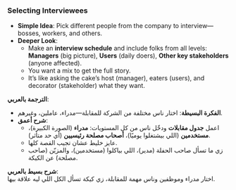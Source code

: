 ### Selecting Interviewees

- **Simple Idea**: Pick different people from the company to interview—bosses, workers, and others.
- **Deeper Look**:
    - Make an **interview schedule** and include folks from all levels: **Managers** (big picture), **Users** (daily doers), **Other key stakeholders** (anyone affected).
    - You want a mix to get the full story.
    - It’s like asking the cake’s host (manager), eaters (users), and decorator (stakeholder) what they want.

**الترجمة بالعربي**:

- **الفكرة البسيطة**: اختار ناس مختلفة من الشركة للمقابلة—مدراء، عاملين، وغيرهم.
- **شرح أعمق**:
    - اعمل **جدول مقابلات** ودخّل ناس من كل المستويات: **مدراء** (الصورة الكبيرة)، **مستخدمين** (اللي بيشتغلوا يوميًا)، **أصحاب مصلحة رئيسيين** (أي حد متأثر).
    - عايز خليط عشان تجيب القصة كلها.
    - زي ما تسأل صاحب الحفلة (مدير)، اللي بياكلوا (مستخدمين)، والمزيّن (صاحب مصلحة) عن الكيكة.

**شرح بسيط بالعربي**:  
اختار مدراء وموظفين وناس مهمة للمقابلة، زي كيكة تسأل الكل اللي ليه علاقة بيها.